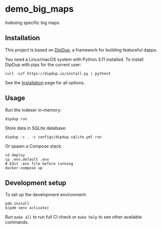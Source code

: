 # demo_big_maps

Indexing specific big maps

## Installation

This project is based on [DipDup](https://dipdup.io), a framework for building featureful dapps.

You need a Linux/macOS system with Python 3.11 installed. To install DipDup with pipx for the current user:

```shell
curl -Lsf https://dipdup.io/install.py | python3
```

See the [Installation](https://dipdup.io/docs/installation) page for all options.

## Usage

Run the indexer in-memory:

```shell
dipdup run
```

Store data in SQLite database:

```shell
dipdup -c . -c configs/dipdup.sqlite.yml run
```

Or spawn a Compose stack:

```shell
cd deploy
cp .env.default .env
# Edit .env file before running
docker-compose up
```

## Development setup

To set up the development environment:

```shell
pdm install
$(pdm venv activate)
```

Run `make all` to run full CI check or `make help` to see other available commands.